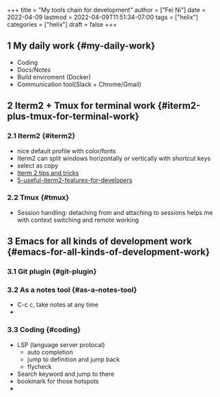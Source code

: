 +++
title = "My tools chain for development"
author = ["Fei Ni"]
date = 2022-04-09
lastmod = 2022-04-09T11:51:34-07:00
tags = ["helix"]
categories = ["helix"]
draft = false
+++

## <span class="section-num">1</span> My daily work {#my-daily-work}

-   Coding
-   Docs/Notes
-   Build enviroment (Docker)
-   Communication tool(Slack + Chrome/Gmail)


## <span class="section-num">2</span> Iterm2 + Tmux for terminal work {#iterm2-plus-tmux-for-terminal-work}


### <span class="section-num">2.1</span> Iterm2 {#iterm2}

-   nice default profile with color/fonts
-   Iterm2 can split windows horizontally or vertically with shortcut keys
-   select as copy
-   [Iterm 2 tips and tricks](https://gist.github.com/tanyuan/a1a3c00b9c231c32c3613d4bbefa6652)
-   [5-useful-iterm2-features-for-developers](https://betterprogramming.pub/5-useful-iterm2-features-for-developers-bc211d697817)


### <span class="section-num">2.2</span> Tmux {#tmux}

-   Session handling: detaching from and attaching to sessions helps me with context switching and remote working


## <span class="section-num">3</span> Emacs for all kinds of development work {#emacs-for-all-kinds-of-development-work}


### <span class="section-num">3.1</span> Git plugin {#git-plugin}


### <span class="section-num">3.2</span> As a notes tool {#as-a-notes-tool}

-   C-c c, take notes at any time
-


### <span class="section-num">3.3</span> Coding {#coding}

-   LSP (language server protocal)
    -   auto completion
    -   jump to definition and jump back
    -   flycheck
-   Search keyword and jump to there
-   bookmark for those hotspots
-

